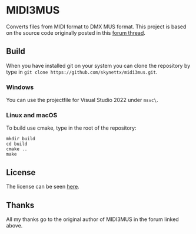 # MIDI3MUS
Converts files from MIDI format to DMX MUS format.
This project is based on the source code originally posted in this [forum thread](https://www.doomworld.com/forum/topic/55814-midi2mus-64-bit-compatible/).
## Build
When you have installed git on your system you can clone the repository 
by type in `git clone https://github.com/skynettx/midi3mus.git`.

### Windows
You can use the projectfile for Visual Studio 2022 under `msvc\`.

### Linux and macOS
To build use cmake, type in the root of the repository:  
```
mkdir build
cd build
cmake ..
make
```
## License
The license can be seen [here](https://github.com/skynettx/midi3mus/blob/master/LICENSE).
## Thanks
All my thanks go to the original author of MIDI3MUS in the forum linked above.